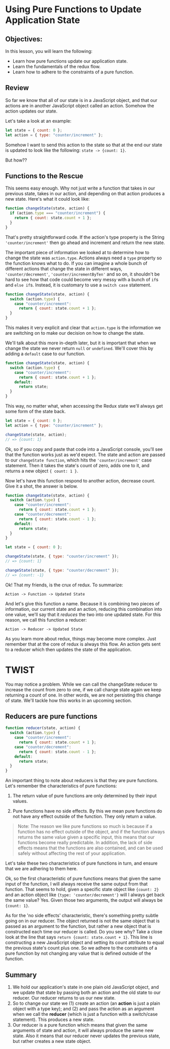# Using Pure Functions to Update Application State

## Objectives:

In this lesson, you will learn the following:

- Learn how pure functions update our application state.
- Learn the fundamentals of the redux flow.
- Learn how to adhere to the constraints of a pure function.

## Review

So far we know that all of our state is in a JavaScript object, and that our
actions are in another JavaScript object called an action. Somehow the action
updates our state.

Let's take a look at an example:

```js
let state = { count: 0 };
let action = { type: "counter/increment" };
```

Somehow I want to send this action to the state so that at the end our state is
updated to look like the following: `state -> {count: 1}`.

But how??

## Functions to the Rescue

This seems easy enough. Why not just write a function that takes in our previous
state, takes in our action, and depending on that action produces a new state.
Here's what it could look like:

```js
function changeState(state, action) {
  if (action.type === "counter/increment") {
    return { count: state.count + 1 };
  }
}
```

That's pretty straightforward code. If the action's type property is the String
`'counter/increment'` then go ahead and increment and return the new state.

The important piece of information we looked at to determine how to change the
state was `action.type`. Actions always need a `type` property so the function
knows what to do. If you can imagine a whole bunch of different actions that
change the state in different ways, `'counter/decrement'`,
`'counter/incrementByTen'` and so on, it shouldn't be hard to see how that code
could become very messy with a bunch of `if`s and `else if`s. Instead, it is
customary to use a `switch case` statement.

```js
function changeState(state, action) {
  switch (action.type) {
    case "counter/increment":
      return { count: state.count + 1 };
  }
}
```

This makes it very explicit and clear that `action.type` is the information we
are switching on to make our decision on how to change the state.

We'll talk about this more in-depth later, but it is important that when we
change the state we never return `null` or `undefined`. We'll cover this by
adding a `default` case to our function.

```js
function changeState(state, action) {
  switch (action.type) {
    case "counter/increment":
      return { count: state.count + 1 };
    default:
      return state;
  }
}
```

This way, no matter what, when accessing the Redux state we'll always get some
form of the state back.

```js
let state = { count: 0 };
let action = { type: "counter/increment" };

changeState(state, action);
// => {count: 1}
```

Ok, so if you copy and paste that code into a JavaScript console, you'll see
that the function works just as we'd expect. The state and action are passed to
our `changeState function`, which hits the `'counter/increment'` case statement.
Then it takes the state's count of zero, adds one to it, and returns a new
object `{ count: 1 }`.

Now let's have this function respond to another action, decrease count. Give it
a shot, the answer is below.

```js
function changeState(state, action) {
  switch (action.type) {
    case "counter/increment":
      return { count: state.count + 1 };
    case "counter/decrement":
      return { count: state.count - 1 };
    default:
      return state;
  }
}

let state = { count: 0 };

changeState(state, { type: "counter/increment" });
// => {count: 1}

changeState(state, { type: "counter/decrement" });
// => {count: -1}
```

Ok! That my friends, is the crux of redux. To summarize:

```
Action -> Function -> Updated State
```

And let's give this function a name. Because it is combining two pieces of
information, our current state and an action, reducing this combination into one
value, we'll say that it _reduces_ the two into one updated state. For this
reason, we call this function a reducer:

```
Action -> Reducer -> Updated State
```

As you learn more about redux, things may become more complex. Just remember
that at the core of redux is always this flow. An action gets sent to a reducer
which then updates the state of the application.

# TWIST

You may notice a problem. While we can call the changeState reducer to increase
the count from zero to one, if we call change state again we keep returning a
count of one. In other words, we are not persisting this change of state. We'll
tackle how this works in an upcoming section.

## Reducers are pure functions

```js
function reducer(state, action) {
  switch (action.type) {
    case "counter/increment":
      return { count: state.count + 1 };
    case "counter/decrement":
      return { count: state.count - 1 };
    default:
      return state;
  }
}
```

An important thing to note about reducers is that they are pure functions. Let's
remember the characteristics of pure functions:

1. The return value of pure functions are only determined by their input values.

2. Pure functions have no side effects. By this we mean pure functions do not have
   any effect outside of the function. They only return a value.

> Note: The reason we like pure functions so much is because if a function has
> no effect outside of the object, and if the function always returns the same
> value given a specific input, this means that our functions become really
> predictable. In addition, the lack of side effects means that the functions are
> also contained, and can be used safely without affecting the rest of your
> application.

Let's take these two characteristics of pure functions in turn, and ensure that
we are adhering to them here.

Ok, so the first characteristic of pure functions means that given the same
input of the function, I will always receive the same output from that function.
That seems to hold, given a specific state object like `{count: 2}` and an
action object like `{type: 'counter/decrement'}` will I always get back the same
value? Yes. Given those two arguments, the output will always be `{count: 1}`.

As for the 'no side effects' characteristic, there's something pretty subtle
going on in our reducer. The object returned is not the same object that is
passed as an argument to the function, but rather a new object that is
constructed each time our reducer is called. Do you see why? Take a close look
at the line that says `return {count: state.count + 1}`. This line is
constructing a new JavaScript object and setting its count attribute to equal
the previous state's count plus one. So we adhere to the constraints of a pure
function by not changing any value that is defined outside of the function.

## Summary

1. We hold our application's state in one plain old JavaScript object, and we
   update that state by passing both an action and the old state to our reducer.
   Our reducer returns to us our new state.
2. So to change our state we (1) create an action (an **action** is just a plain
   object with a type key); and (2) and pass the action as an argument when we call
   the **reducer** (which is just a function with a switch/case statement). This
   produces a new state.
3. Our reducer is a pure function which means that given the same arguments of
   state and action, it will always produce the same new state. Also it means that
   our reducer never updates the previous state, but rather creates a new state
   object.
   
